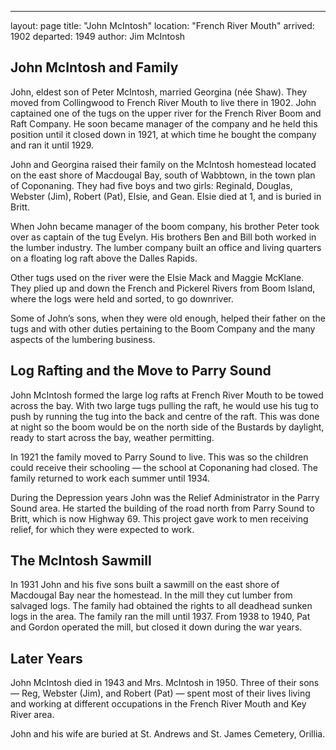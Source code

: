 ---
layout: page
title:  "John McIntosh"
location: "French River Mouth"
arrived: 1902
departed: 1949
author: Jim McIntosh

## John McIntosh and Family

John, eldest son of Peter McIntosh, married Georgina (née Shaw). They moved from Collingwood to French River Mouth to live there in 1902. John captained one of the tugs on the upper river for the French River Boom and Raft Company. He soon became manager of the company and he held this position until it closed down in 1921, at which time he bought the company and ran it until 1929.

John and Georgina raised their family on the McIntosh homestead located on the east shore of Macdougal Bay, south of Wabbtown, in the town plan of Coponaning. They had five boys and two girls: Reginald, Douglas, Webster (Jim), Robert (Pat), Elsie, and Gean. Elsie died at 1, and is buried in Britt. 

When John became manager of the boom company, his brother Peter took over as captain of the tug Evelyn. His brothers Ben and Bill both worked in the lumber industry. The lumber company built an office and living quarters on a floating log raft above the Dalles Rapids.

Other tugs used on the river were the Elsie Mack and Maggie McKlane. They plied up and down the French and Pickerel Rivers from Boom Island, where the logs were held and sorted, to go downriver.

Some of John’s sons, when they were old enough, helped their father on the tugs and with other duties pertaining to the Boom Company and the many aspects of the lumbering business.

## Log Rafting and the Move to Parry Sound

John McIntosh formed the large log rafts at French River Mouth to be towed across the bay. With two large tugs pulling the raft, he would use his tug to push by running the tug into the back and centre of the raft. This was done at night so the boom would be on the north side of the Bustards by daylight, ready to start across the bay, weather permitting.

In 1921 the family moved to Parry Sound to live. This was so the children could receive their schooling — the school at Coponaning had closed. The family returned to work each summer until 1934.

During the Depression years John was the Relief Administrator in the Parry Sound area. He started the building of the road north from Parry Sound to Britt, which is now Highway 69. This project gave work to men receiving relief, for which they were expected to work.

## The McIntosh Sawmill

In 1931 John and his five sons built a sawmill on the east shore of Macdougal Bay near the homestead. In the mill they cut lumber from salvaged logs. The family had obtained the rights to all deadhead sunken logs in the area. The family ran the mill until 1937. From 1938 to 1940, Pat and Gordon operated the mill, but closed it down during the war years.

## Later Years

John McIntosh died in 1943 and Mrs. McIntosh in 1950. Three of their sons — Reg, Webster (Jim), and Robert (Pat) — spent most of their lives living and working at different occupations in the French River Mouth and Key River area.

John and his wife are buried at St. Andrews and St. James Cemetery, Orillia.
